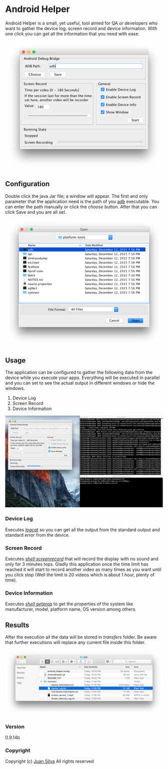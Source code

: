# Android Helper

Android Helper is a small, yet useful, tool aimed for QA or developers who want to gather the device log, screen record and device information. With one click you can get all the information that you need with ease.

![Main Window](/docs/Main.png)

## Configuration

Double click the java Jar file; a window will appear. The first and only parameter that the application need is the path of you [adb](http://developer.android.com/tools/help/adb.html) executable. You can enter the path manually or click the *choose* button. After that you can click Save and you are all set.

![File Chooser](/docs/FileChooser.png)

## Usage

The application can be configured to gather the following data from the device while you execute your apps. Everything will be executed in parallel and you can set to see the actual output in different windows or hide the windows.
1. Device Log
2. Screen Record
3. Device Information

![Run Example](/docs/RunExample.png)

### Device Log

Executes [*logcat*](http://developer.android.com/tools/help/logcat.html) so you can get all the output from the standard output and standard error from the device.

### Screen Record

Executes [*shell screenrecord*](http://developer.android.com/tools/help/shell.html#screenrecord) that will record the display with no sound and only for 3 minutes tops. Gladly this application once the time limit has reached it will start to record another video as many times as you want until you click stop (Well the limit is 20 videos which is about 1 hour, plenty of time).

### Device Information

Executes [*shell getprop*](http://adbshell.com/commands/adb-shell-getprop) to get the properties of the system like manufacturer, model, platform name, OS version among others.

## Results

After the execution all the data will be stored in *transfers* folder. Be aware that further executions will replace any current file inside this folder.

![Result Example](/docs/FilesExample.png)

### Version
0.9.14b

### Copyright
Copyright (c) [Juan Silva](mailto:juanssl@gmail.com) All rights reserved

